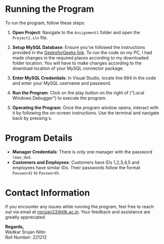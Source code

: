 # Running the Program

To run the program, follow these steps:

1. **Open Project**: Navigate to the `Assignment1` folder and open the `Project1.sln` file. 
2. **Setup MySQL Database**: Ensure you've followed the instructions provided in the [GeeksforGeeks link](https://www.geeksforgeeks.org/how-to-setup-mysql-database-in-visual-studio-2022-for-a-cpp-application/). To run the code on my PC, I had made changes in the required places according to my downloaded folder location. You will have to make changes according to the download location of your MySQL connector package.

3. **Enter MySQL Credentials**: In Visual Studio, locate line 684 in the code and enter your MySQL username and password.

4. **Run the Program**: Click on the play button on the right of ("Local Windows Debugger") to execute the program.

5. **Operating the Program**: Once the program window opens, interact with it by following the on-screen instructions. Use the terminal and navigate back by pressing `b`.

# Program Details

- **Manager Credentials**: There is only one manager with the password `lmao_ded`.
- **Customers and Employees**: Customers have IDs 1,2,3,4,5 and employees have similar IDs. Their passwords follow the format `Password1` to `Password5`.

# Contact Information

If you encounter any issues while running the program, feel free to reach out via email at [nsrujan22@iitk.ac.in](mailto:nsrujan22@iitk.ac.in). Your feedback and assistance are greatly appreciated.

**Regards,**  
Wadkar Srujan Nitin  
Roll Number: 221212

